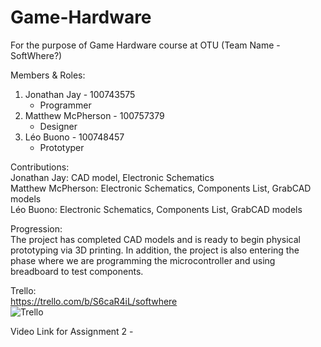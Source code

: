 # Game-Hardware
For the purpose of Game Hardware course at OTU (Team Name - SoftWhere?)

Members & Roles:   
1. Jonathan Jay - 100743575   
   - Programmer  
2. Matthew McPherson - 100757379 
   - Designer  
3. Léo Buono - 100748457  
   - Prototyper  

Contributions:  
     Jonathan Jay:        CAD model, Electronic Schematics  
     Matthew McPherson:   Electronic Schematics, Components List, GrabCAD models  
     Léo Buono:           Electronic Schematics, Components List, GrabCAD models  

Progression:  
     The project has completed CAD models and is ready to begin physical prototyping via 3D printing. In addition, the project is also entering  the phase where we are        programming the microcontroller and using breadboard to test components.     
     
Trello:  
https://trello.com/b/S6caR4iL/softwhere  
![Trello](https://user-images.githubusercontent.com/56273440/197897360-5b0d1142-41d0-482b-b636-3af4ce017203.PNG)  

Video Link for Assignment 2 - 

